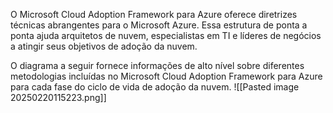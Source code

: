 O Microsoft Cloud Adoption Framework para Azure oferece diretrizes técnicas abrangentes para o Microsoft Azure. Essa estrutura de ponta a ponta ajuda arquitetos de nuvem, especialistas em TI e líderes de negócios a atingir seus objetivos de adoção da nuvem.


O diagrama a seguir fornece informações de alto nível sobre diferentes metodologias incluídas no Microsoft Cloud Adoption Framework para Azure para cada fase do ciclo de vida de adoção da nuvem.
![[Pasted image 20250220115223.png]]


